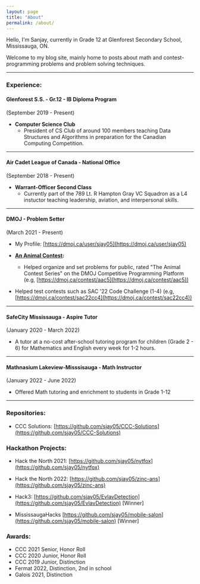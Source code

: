 ```yaml
---
layout: page
title: "About"
permalink: /about/
---
```


Hello, I'm Sanjay, currently in Grade 12 at Glenforest Secondary School, Mississauga, ON.

Welcome to my blog site, mainly home to posts about math and contest-programming problems and problem solving techniques.

---

### Experience:

#### **Glenforest S.S. - Gr.12 - IB Diploma Program**
(September 2019 - Present)

* **Computer Science Club**
  * President of CS Club of around 100 members teaching Data Structures and Algorithms in preparation for the Canadian Computing Competition.

---

#### **Air Cadet League of Canada - National Office**
(September 2018 - Present)

* **Warrant-Officer Second Class** 
  * Currently part of the 789 Lt. R Hampton Gray VC Squadron as a L4 instuctor teaching leadership, aviation, and interpersonal skills.

---

#### **DMOJ - Problem Setter**
(March 2021 - Present)

* My Profile: [https://dmoj.ca/user/sjay05](https://dmoj.ca/user/sjay05)


* **[An Animal Contest](https://dmoj.ca/problems/?category=50):**
  * Helped organize and set problems for public, rated "The Animal Contest Series" on the DMOJ Competitive Programming Platform (e.g, [https://dmoj.ca/contest/aac5](https://dmoj.ca/contest/aac5))
  
* Helped test contests such as SAC '22 Code Challenge (1-4) (e.g, [https://dmoj.ca/contest/sac22cc4](https://dmoj.ca/contest/sac22cc4))

---

#### **SafeCity Mississauga - Aspire Tutor**
(January 2020 - March 2022)

* A tutor at a no-cost after-school tutoring program for children (Grade 2 - 6) for Mathematics and English every week for 1-2 hours.

---

#### **Mathnasium Lakeview-Misssisauga - Math Instructor**
(January 2022 - June 2022)
 
* Offered Math tutoring and enrichment to students in Grade 1-12

---

### Repositories:

* CCC Solutions: [https://github.com/sjay05/CCC-Solutions](https://github.com/sjay05/CCC-Solutions)

### Hackathon Projects:

* Hack the North 2021: [https://github.com/sjay05/nytfox](https://github.com/sjay05/nytfox)

* Hack the North 2022: [https://github.com/sjay05/zinc-ans](https://github.com/sjay05/zinc-ans)

* Hack3: [https://github.com/sjay05/EvlavDetection](https://github.com/sjay05/EvlavDetection) [Winner]

* MississaugaHacks [https://github.com/sjay05/mobile-salon](https://github.com/sjay05/mobile-salon) [Winner]

### Awards:

* CCC 2021 Senior, Honor Roll
* CCC 2020 Junior, Honor Roll
* CCC 2019 Junior, Distinction
* Fermat 2022, Distinction, 2nd in school
* Galois 2021, Distinction
